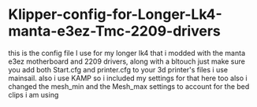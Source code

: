 # Klipper-config-for-Longer-Lk4-manta-e3ez-Tmc-2209-drivers
this is the config file I use for my longer lk4 that i modded with the manta e3ez motherboard and 2209 drivers, along with a bltouch 
just make sure you add both Start.cfg and printer.cfg to your 3d printer's files i use mainsail.
also i use KAMP so i included my settings for that here too
also i changed the mesh_min and the Mesh_max settings to account for the bed clips i am using
